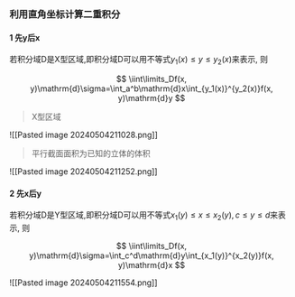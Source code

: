 ### 利用直角坐标计算二重积分

#### 1 先y后x

若积分域D是X型区域,即积分域D可以用不等式$y_1(x)\leqslant y\leqslant y_2(x)$来表示, 则

$$
\iint\limits_Df(x, y)\mathrm{d}\sigma=\int_a^b\mathrm{d}x\int_{y_1(x)}^{y_2(x)}f(x, y)\mathrm{d}y
$$

> X型区域

![[Pasted image 20240504211028.png]]

> 平行截面面积为已知的立体的体积

![[Pasted image 20240504211252.png]]

#### 2 先x后y

若积分域D是Y型区域,即积分域D可以用不等式$x_1(y)\leqslant x\leqslant x_2(y), c\leqslant y\leqslant d$来表示, 则

$$
\iint\limits_Df(x, y)\mathrm{d}\sigma=\int_c^d\mathrm{d}y\int_{x_1(y)}^{x_2(y)}f(x, y)\mathrm{d}x
$$

![[Pasted image 20240504211554.png]]
